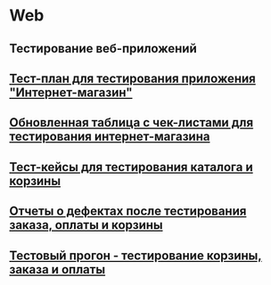 # Web
## Тестирование веб-приложений 
## [Тест-план для тестирования приложения "Интернет-магазин"](https://docs.google.com/spreadsheets/d/1sXp29v8f6DG_EvZdY2PILsqCAtDxaR9-8_ebAWeTpxE/edit?gid=0#gid=0)
## [Обновленная таблица с чек-листами для тестирования интернет-магазина](https://docs.google.com/spreadsheets/d/1fzzIkGTq1OZfE3YBwHCOP8rU930XB3tTtJsD_BZ0owE/edit?gid=867006152#gid=867006152)
## [Тест-кейсы для тестирования каталога и корзины](https://github.com/PetrGladkikh/docs/blob/main/Web%20App%20Test%20Suite%20Petr%20Gladkikh%20.pdf)
## [Отчеты о дефектах после тестирования заказа, оплаты и корзины](https://github.com/PetrGladkikh/web/blob/main/Issues%20Peter%20Gladkikh%20Cart%26Order%20management.xlsx)
## [Тестовый прогон - тестирование корзины, заказа и оплаты](https://github.com/PetrGladkikh/web/blob/main/G8-Express%2Brun%2B2024_09_07%20Cart%26Order%20management.pdf)
